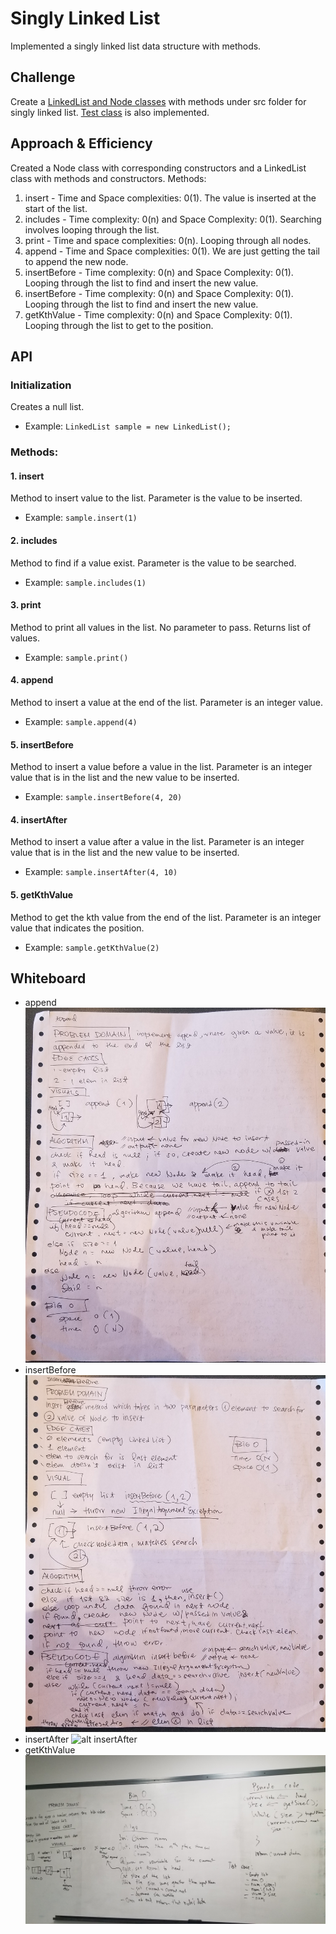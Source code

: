 # Singly Linked List
Implemented a singly linked list data structure with methods.

## Challenge
Create a [LinkedList and Node classes](https://github.com/joriefernandez/data-structures-and-algorithms/blob/master/challenges-401/linkedlist/src/main/java/linkedlist/LinkedList.java) with methods under src folder for singly linked list. [Test class](https://github.com/joriefernandez/data-structures-and-algorithms/blob/master/challenges-401/linkedlist/src/test/java/linkedlist/LinkedListTest.java) is also implemented.

## Approach & Efficiency
Created a Node class with corresponding constructors and a LinkedList class with methods and constructors. Methods:
1. insert - Time and Space complexities: 0(1). The value is inserted at the start of the list.
2. includes - Time complexity: 0(n) and Space Complexity: 0(1). Searching involves looping through the list.
3. print - Time and space complexities: 0(n). Looping through all nodes.
4. append - Time and Space complexities: 0(1). We are just getting the tail to append the new node. 
5. insertBefore - Time complexity: 0(n) and Space Complexity: 0(1). Looping through the list to find and insert the new value.
6. insertBefore - Time complexity: 0(n) and Space Complexity: 0(1). Looping through the list to find and insert the new value.
7. getKthValue - Time complexity: 0(n) and Space Complexity: 0(1). Looping through the list to get to the position.
## API
### Initialization
Creates a null list. 
* Example: `LinkedList sample = new LinkedList();`
### Methods:
#### 1. insert 
Method to insert value to the list. Parameter is the value to be inserted.
* Example: `sample.insert(1)`
#### 2. includes
Method to find if a value exist. Parameter is the value to be searched.
* Example: `sample.includes(1)`
#### 3. print
Method to print all values in the list. No parameter to pass. Returns list of values.
* Example: `sample.print()`
#### 4. append
Method to insert a value at the end of the list. Parameter is an integer value.
* Example: `sample.append(4)`
#### 5. insertBefore
Method to insert a value before a value in the list. Parameter is an integer value that is in the list and the new value to be inserted.
* Example: `sample.insertBefore(4, 20)`
#### 4. insertAfter
Method to insert a value after a value in the list. Parameter is an integer value that is in the list and the new value to be inserted.
* Example: `sample.insertAfter(4, 10)`
#### 5. getKthValue
Method to get the kth value from the end of the list. Parameter is an integer value that indicates the position.
* Example: `sample.getKthValue(2)`

## Whiteboard
* append
![alt append](https://raw.githubusercontent.com/joriefernandez/data-structures-and-algorithms/master/challenges-401/assets/ll_insertions2.jpg)
* insertBefore
![alt insertBefore](https://raw.githubusercontent.com/joriefernandez/data-structures-and-algorithms/master/challenges-401/assets/ll_insertions3.jpg)
* insertAfter
![alt insertAfter](https://raw.githubusercontent.com/joriefernandez/data-structures-and-algorithms/master/challenges-401/assets/ll_insertions1.jpg)
* getKthValue
![alt getKthValue](https://raw.githubusercontent.com/joriefernandez/data-structures-and-algorithms/master/challenges-401/assets/ll_kth_from_end.jpg)
